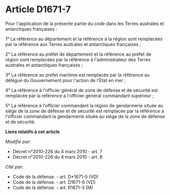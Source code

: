 # Article D1671-7

Pour l'application de la présente partie du code dans les Terres australes et antarctiques françaises : 

1° La référence au département et la référence à la région sont remplacées par la référence aux Terres australes et
antarctiques françaises ; 

2°       La référence au préfet de département et la référence au préfet de région sont remplacées par la référence à
l'administrateur des Terres australes et antarctiques françaises ; 

3° La référence au préfet maritime est remplacée par la référence au délégué du Gouvernement pour l'action de l'Etat en
mer ; 

4° La référence à l'officier général de zone de défense et de sécurité est remplacée par la référence à l'officier général
commandant supérieur ; 

5° La référence à l'officier commandant la région de gendarmerie située au siège de la zone de défense et de sécurité est
remplacée par la référence à l'officier commandant la gendarmerie située au siège de la zone de défense et de sécurité.

**Liens relatifs à cet article**

_Modifié par_:

  - Décret n°2010-226 du 4 mars 2010 - art. 7
  - Décret n°2010-226 du 4 mars 2010 - art. 8

_Cité par_:

  - Code de la défense. - art. D*1671-5 (VD)
  - Code de la défense. - art. D1671-6 (VD)
  - Code de la défense. - art. R1671-3 (M)
